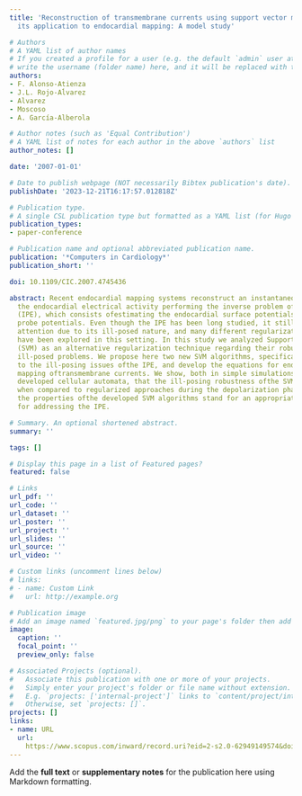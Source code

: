 ```yaml
---
title: 'Reconstruction of transmembrane currents using support vector machines and
  its application to endocardial mapping: A model study'

# Authors
# A YAML list of author names
# If you created a profile for a user (e.g. the default `admin` user at `content/authors/admin/`), 
# write the username (folder name) here, and it will be replaced with their full name and linked to their profile.
authors:
- F. Alonso-Atienza
- J.L. Rojo-Aĺvarez
- Alvarez
- Moscoso
- A. García-Alberola

# Author notes (such as 'Equal Contribution')
# A YAML list of notes for each author in the above `authors` list
author_notes: []

date: '2007-01-01'

# Date to publish webpage (NOT necessarily Bibtex publication's date).
publishDate: '2023-12-21T16:17:57.012818Z'

# Publication type.
# A single CSL publication type but formatted as a YAML list (for Hugo requirements).
publication_types:
- paper-conference

# Publication name and optional abbreviated publication name.
publication: '*Computers in Cardiology*'
publication_short: ''

doi: 10.1109/CIC.2007.4745436

abstract: Recent endocardial mapping systems reconstruct an instantaneous image of
  the endocardial electrical activity performing the inverse problem of electrocardiography
  (IPE), which consists ofestimating the endocardial surface potentials from intracavitary
  probe potentials. Even though the IPE has been long studied, it still being paid
  attention due to its ill-posed nature, and many different regularization techniques
  have been explored in this setting. In this study we analyzed Support Vector machines
  (SVM) as an alternative regularization technique regarding their robustness against
  ill-posed problems. We propose here two new SVM algorithms, specifically adapted
  to the ill-posing issues ofthe IPE, and develop the equations for endocar- dial
  mapping oftransmembrane currents. We show, both in simple simulations and in a previously
  developed cellular automata, that the ill-posing robustness ofthe SVM is higher
  when compared to regularized approaches during the depolarization phase. In conclusion,
  the properties ofthe developed SVM algorithms stand for an appropriate framework
  for addressing the IPE.

# Summary. An optional shortened abstract.
summary: ''

tags: []

# Display this page in a list of Featured pages?
featured: false

# Links
url_pdf: ''
url_code: ''
url_dataset: ''
url_poster: ''
url_project: ''
url_slides: ''
url_source: ''
url_video: ''

# Custom links (uncomment lines below)
# links:
# - name: Custom Link
#   url: http://example.org

# Publication image
# Add an image named `featured.jpg/png` to your page's folder then add a caption below.
image:
  caption: ''
  focal_point: ''
  preview_only: false

# Associated Projects (optional).
#   Associate this publication with one or more of your projects.
#   Simply enter your project's folder or file name without extension.
#   E.g. `projects: ['internal-project']` links to `content/project/internal-project/index.md`.
#   Otherwise, set `projects: []`.
projects: []
links:
- name: URL
  url: 
    https://www.scopus.com/inward/record.uri?eid=2-s2.0-62949149574&doi=10.1109%2fCIC.2007.4745436&partnerID=40&md5=b58f6d1fc1fa7f5ba71d606d870a39fd
---
```


Add the **full text** or **supplementary notes** for the publication here using Markdown formatting.
